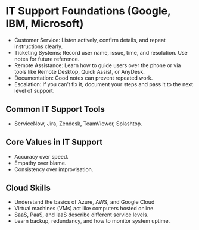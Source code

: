 # IT Support Foundations (Google, IBM, Microsoft)
- Customer Service: Listen actively, confirm details, and repeat instructions clearly.
- Ticketing Systems: Record user name, issue, time, and resolution. Use notes for future reference.
- Remote Assistance: Learn how to guide users over the phone or via tools like Remote Desktop, Quick Assist, or AnyDesk.
- Documentation: Good notes can prevent repeated work.
- Escalation: If you can’t fix it, document your steps and pass it to the next level of support.

## Common IT Support Tools
- ServiceNow, Jira, Zendesk, TeamViewer, Splashtop.

## Core Values in IT Support
- Accuracy over speed.
- Empathy over blame.
- Consistency over improvisation.

## Cloud Skills
- Understand the basics of Azure, AWS, and Google Cloud
- Virtual machines (VMs) act like computers hosted online.
- SaaS, PaaS, and IaaS describe different service levels.
- Learn backup, redundancy, and how to monitor system uptime.

